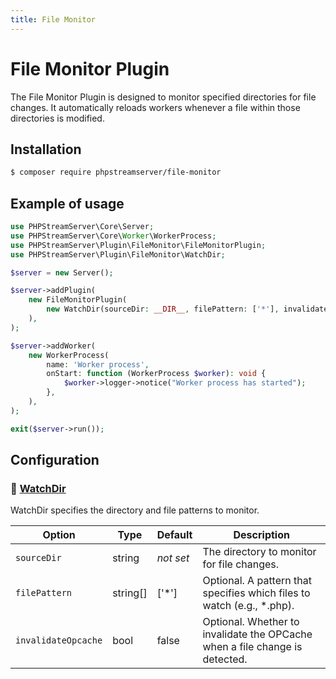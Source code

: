 ```yaml
---
title: File Monitor
---
```


# File Monitor Plugin

The File Monitor Plugin is designed to monitor specified directories for file changes.
It automatically reloads workers whenever a file within those directories is modified.

## Installation

```bash
$ composer require phpstreamserver/file-monitor
```

## Example of usage

```php title="server.php"
use PHPStreamServer\Core\Server;
use PHPStreamServer\Core\Worker\WorkerProcess;
use PHPStreamServer\Plugin\FileMonitor\FileMonitorPlugin;
use PHPStreamServer\Plugin\FileMonitor\WatchDir;

$server = new Server();

$server->addPlugin(
    new FileMonitorPlugin(
        new WatchDir(sourceDir: __DIR__, filePattern: ['*'], invalidateOpcache: true),
    ),
);

$server->addWorker(
    new WorkerProcess(
        name: 'Worker process',
        onStart: function (WorkerProcess $worker): void {
            $worker->logger->notice("Worker process has started");
        },
    ),
);

exit($server->run());
```

## Configuration

### 🔵 [WatchDir](https://github.com/phpstreamserver/file-monitor/blob/main/src/WatchDir.php)

WatchDir specifies the directory and file patterns to monitor.

| Option              | Type     | Default        | Description                                                                 |
|---------------------|----------|----------------|-----------------------------------------------------------------------------|
| `sourceDir`         | string   | *not&nbsp;set* | The directory to monitor for file changes.                                  |
| `filePattern`       | string[] | \['\*'\]       | Optional. A pattern that specifies which files to watch (e.g., *.php).      |
| `invalidateOpcache` | bool     | false          | Optional. Whether to invalidate the OPCache when a file change is detected. |
